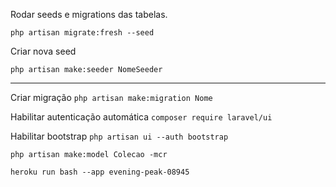 Rodar seeds e migrations das tabelas.

`php artisan migrate:fresh --seed`

Criar nova seed

`php artisan make:seeder NomeSeeder`

-------------------

Criar migração
`php artisan make:migration Nome`

Habilitar autenticação automática
`composer require laravel/ui`

Habilitar bootstrap
`php artisan ui --auth bootstrap`

`php artisan make:model Colecao -mcr`

`heroku run bash --app evening-peak-08945`
